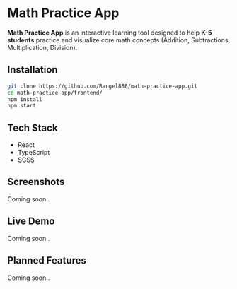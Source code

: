 # Math Practice App

**Math Practice App** is an interactive learning tool designed to help **K-5 students** practice and 
visualize core math concepts (Addition, Subtractions, Multiplication, Division).

## Installation
```bash
git clone https://github.com/Rangel888/math-practice-app.git
cd math-practice-app/frontend/
npm install
npm start
```
## Tech Stack 
- React 
- TypeScript
- SCSS

## Screenshots
Coming soon..

## Live Demo
Coming soon..

## Planned Features 
Coming soon..